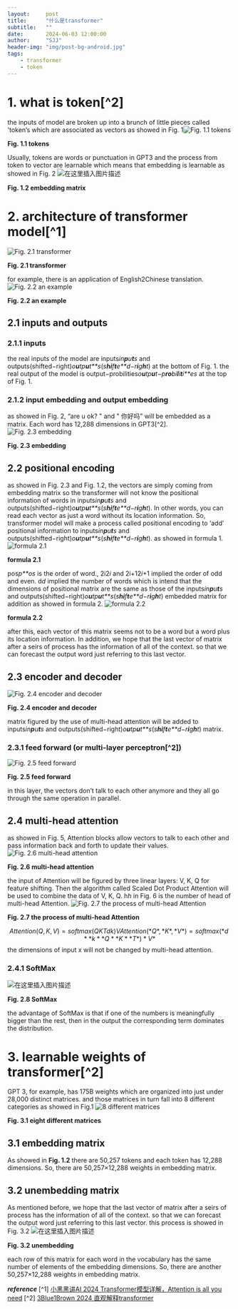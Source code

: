 ```yaml
---
layout:     post
title:      "什么是transformer"
subtitle:   ""
date:       2024-06-03 12:00:00
author:     "SJJ"
header-img: "img/post-bg-android.jpg"
tags:
    - transformer
    - token
---
```

# 1. what is token[^2]

the inputs of model are broken up into a brunch of little pieces called 'token’s which are associated as vectors as showed in Fig. 1![Fig. 1.1 tokens](https://img-blog.csdnimg.cn/direct/df5044dcdfe84fa19662c2189e817141.png)

**Fig. 1.1 tokens**

Usually, tokens are words or punctuation in GPT3 and the process from token to vector are learnable which means that embedding is learnable as showed in Fig. 2
![在这里插入图片描述](https://img-blog.csdnimg.cn/direct/fe5af2e8f02346599dc967e09e88160b.png)

**Fig. 1.2 embedding matrix**

# 2. architecture of transformer model[^1]

![Fig. 2.1 transformer](https://img-blog.csdnimg.cn/direct/f4ee7a853e6541c48117453d4f9ba323.png)

**Fig. 2.1 transformer**

for example, there is an application of English2Chinese translation.
![Fig. 2.2 an example](https://img-blog.csdnimg.cn/direct/2a8e1122f7654f13bf61eb9bec2f164a.png)

**Fig. 2.2 an example**

## 2.1 inputs and outputs

### 2.1.1 inputs

the real inputs of the model are inputs*in**p**u**t**s* and outputs(shifted−right)*o**u**tp**u**t**s*(*s**hi**f**t**e**d*−*r**i**g**h**t*) at the bottom of Fig. 1. the real output of the model is output−probilities*o**u**tp**u**t*−*p**ro**bi**l**i**t**i**es* at the top of Fig. 1.

### 2.1.2 input embedding and output embedding

as showed in Fig. 2, “are u ok? " and " 你好吗” will be embedded as a matrix. Each word has 12,288 dimensions in GPT3[^2].
![Fig. 2.3 embedding](https://img-blog.csdnimg.cn/direct/b576ce6760c448e59da84f18975ce1f5.png)

**Fig. 2.3 embedding**

## 2.2 positional encoding

as showed in Fig. 2.3 and Fig. 1.2, the vectors are simply coming from embedding matrix so the transformer will not know the positional information of words in inputs*in**p**u**t**s* and outputs(shifted−right)*o**u**tp**u**t**s*(*s**hi**f**t**e**d*−*r**i**g**h**t*). In other words, you can read each vector as just a word without its location information. So, transformer model will make a process called positional encoding to ‘add’ positional information to inputs*in**p**u**t**s* and outputs(shifted−right)*o**u**tp**u**t**s*(*s**hi**f**t**e**d*−*r**i**g**h**t*). as showed in formula 1.
![formula 2.1](https://img-blog.csdnimg.cn/direct/fc542909dcb54b95be50fe5e569826dc.png)

**formula 2.1**

pos*p**os* is the order of word., 2i2*i* and 2i+12*i*+1 implied the order of odd and even. d*d* implied the number of words which is intend that the dimensions of positional matrix are the same as those of the inputs*in**p**u**t**s* and outputs(shifted−right)*o**u**tp**u**t**s*(*s**hi**f**t**e**d*−*r**i**g**h**t*) embedded matrix for addition as showed in formula 2.
![formula 2.2](https://img-blog.csdnimg.cn/direct/4dce94af573f47b1be61c99a5d609e26.png)

**formula 2.2**

after this, each vector of this matrix seems not to be a word but a word plus its location information.
In addition, we hope that the last vector of matrix after a seirs of process has the information of all of the context. so that we can forecast the output word just referring to this last vector.

## 2.3 encoder and decoder

![Fig. 2.4 encoder and decoder](https://img-blog.csdnimg.cn/direct/fe39c931197644a8b591d577decb0a19.png)

**Fig. 2.4 encoder and decoder**

matrix figured by the use of multi-head attention will be added to inputs*in**p**u**t**s* and outputs(shifted−right)*o**u**tp**u**t**s*(*s**hi**f**t**e**d*−*r**i**g**h**t*) matrix.

### 2.3.1 feed forward (or multi-layer perceptron[^2])

![Fig. 2.5 feed forward](https://img-blog.csdnimg.cn/direct/2a4d4c4a1a1444709553d89cbe53c5aa.png)

**Fig. 2.5 feed forward**

in this layer, the vectors don’t talk to each other anymore and they all go through the same operation in parallel.

## 2.4 multi-head attention

as showed in Fig. 5, Attention blocks allow vectors to talk to each other and pass information back and forth to update their values.
![Fig. 2.6 multi-head attention](https://img-blog.csdnimg.cn/direct/760d7248ee044592b00bcf3c96536ff7.png)

**Fig. 2.6 multi-head attention**

the input of Attention will be figured by three linear layers: V, K, Q for feature shifting. Then the algorithm called Scaled Dot Product Attention will be used to combine the data of V, K, Q. h*h* in Fig. 6 is the number of head of multi-head Attention.
![Fig. 2.7 the process of multi-head Attention](https://img-blog.csdnimg.cn/direct/11da48e7764d4838a1a12315337e4627.png)

**Fig. 2.7 the process of multi-head Attention**

$$Attention(Q,K,V)=softmax(QKTdk)VAttention(*Q*,*K*,*V*)=softmax(*d**k**Q**K**T*)*V*$$
the dimensions of input x will not be changed by multi-head attention.

### 2.4.1 SoftMax

![在这里插入图片描述](https://img-blog.csdnimg.cn/direct/c7e05130de56475d922ea5116195f6e0.png)

**Fig. 2.8 SoftMax**

the advantage of SoftMax is that if one of the numbers is meaningfully bigger than the rest, then in the output the corresponding term dominates the distribution.

# 3. learnable weights of transformer[^2]

GPT 3, for example, has 175B weights which are organized into just under 28,000 distinct matrices. and those matrices in turn fall into 8 different categories as showed in Fig.1
![8 different matrices](https://img-blog.csdnimg.cn/direct/3eee74fc529a46e7aa849524173ba86a.png)

**Fig. 3.1 eight different matrices**

## 3.1 embedding matrix

As showed in **Fig. 1.2** there are 50,257 tokens and each token has 12,288 dimensions. So, there are 50,257×12,288 weights in embedding matrix.

## 3.2 unembedding matrix

As mentioned before, we hope that the last vector of matrix after a seirs of process has the information of all of the context. so that we can forecast the output word just referring to this last vector. this process is showed in Fig. 3.2
![在这里插入图片描述](https://img-blog.csdnimg.cn/direct/df1a269b282149879d72031de443decc.png)

**Fig. 3.2 unembedding**

each row of this matrix for each word in the vocabulary has the same number of elements of the embedding dimensions. So, there are another 50,257×12,288 weights in embedding matrix.

***reference***
[^1] [小黑黑讲AI 2024 Transformer模型详解，Attention is all you need](https://www.bilibili.com/video/BV14m421u7EM/)
[^2] [3Blue1Brown 2024 直观解释transformer](https://www.bilibili.com/video/BV13z421U7cs)
